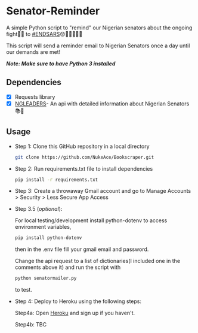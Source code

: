 # Senator-Reminder
A simple Python script to "remind" our Nigerian senators about the ongoing fight🤼🔥 to [#ENDSARS](https://twitter.com/hashtag/endsars?lang=en)😡🛑🚫👮🏾‍♂️

This script will send a reminder email to Nigerian Senators once a day until our demands are met!

***Note: Make sure to have Python 3 installed***
## Dependencies
- [x] Requests library
- [x] [NGLEADERS](http://ngleadersdb.herokuapp.com/api)- An api with detailed information about Nigerian Senators 📚📑

## Usage
- Step 1: Clone this GitHub repository in a local directory
  ```bash
  git clone https://github.com/NukeAce/Bookscraper.git
  ```

- Step 2: Run requirements.txt file to install dependencies  
  ```bash
  pip install -r requirements.txt
  ```
- Step 3: Create a throwaway Gmail account and go to Manage Accounts > Security > Less Secure App Access

- Step 3.5 (*optional*):
  
    For local testing/development install python-dotenv to access environment variables,

    ```bash
    pip install python-dotenv
    ```
    then in the .env file fill your gmail email and password.
    
    Change the api request to a list of dictionaries(I included one in the comments above it) and run the script with
    ```bash
    python senatormailer.py
    ```
    to test. 


- Step 4: 
  Deploy to Heroku using the following steps:

  Step4a: Open [Heroku](https://heroku.com) and sign up if you haven't.
  
  Step4b: TBC
    


